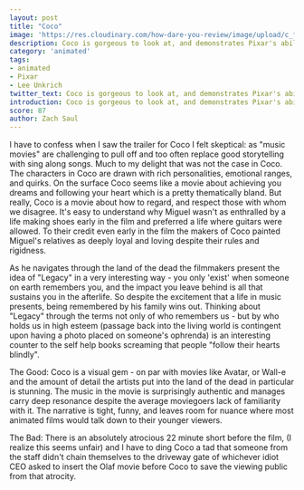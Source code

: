 ```yaml
---
layout: post
title: "Coco"
image: 'https://res.cloudinary.com/how-dare-you-review/image/upload/c_fill,h_399,w_760/v1528951322/maxresdefault.jpg'
description: Coco is gorgeous to look at, and demonstrates Pixar's ability to immerse you in a foreign universe.      
category: 'animated'
tags:
- animated
- Pixar
- Lee Unkrich
twitter_text: Coco is gorgeous to look at, and demonstrates Pixar's ability to immerse you in a foreign universe.
introduction: Coco is gorgeous to look at, and demonstrates Pixar's ability to immerse you in a foreign universe.
score: 87
author: Zach Saul
---
```


I have to confess when I saw the trailer for Coco I felt skeptical: as "music movies" are challenging to pull off and too often replace good storytelling with sing along songs. Much to my delight that was not the case in Coco. The characters in Coco are drawn with rich personalities, emotional ranges, and quirks. On the surface Coco seems like a movie about achieving you dreams and following your heart which is a pretty thematically bland. But really, Coco is a movie about how to regard, and respect those with whom we disagree. It's easy to understand why Miguel wasn't as enthralled by a life making shoes early in the film and preferred a life where guitars were allowed. To their credit even early in the film the makers of Coco painted Miguel's relatives as deeply loyal and loving despite their rules and rigidness.  

As he navigates through the land of the dead the filmmakers present the idea of "Legacy" in a very interesting way - you only 'exist' when someone on earth remembers you, and the impact you leave behind is all that sustains you in the afterlife. So despite the excitement that a life in music presents, being remembered by his family wins out. Thinking about "Legacy" through the terms not only of who remembers us - but by who holds us in high esteem (passage back into the living world is contingent upon having a photo placed on someone's ophrenda) is an interesting counter to the self help books screaming that people "follow their hearts blindly".

The Good:
Coco is a visual gem - on par with movies like Avatar, or Wall-e and the amount of detail the artists put into the land of the dead in particular is stunning. The music in the movie is surprisingly authentic and manages carry deep resonance despite the average moviegoers lack of familiarity with it. The narrative is tight, funny, and leaves room for nuance where most animated films would talk down to their younger viewers.

The Bad:
There is an absolutely atrocious 22 minute short before the film, (I realize this seems unfair) and I have to ding Coco a tad that someone from the staff didn't chain themselves to the driveway gate of whichever idiot CEO asked to insert the Olaf movie before Coco to save the viewing public from that atrocity.         
